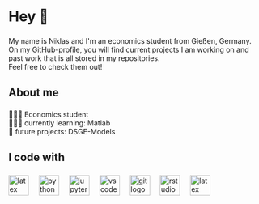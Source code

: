<h1 align="left">Hey 👋</h1>

###

<p align="left">My name is Niklas and I'm an economics student from Gießen, Germany. <br>On my GitHub-profile, you will find current projects I am working on and past work that is all stored in my repositories. <br>Feel free to check them out!</p>

###

<h2 align="left">About me</h2>

###

<p align="left">👨🏻‍🎓 Economics student<br>👨🏻‍💻 currently learning: Matlab<br>🔮 future projects: DSGE-Models</p>

###

<h2 align="left">I code with</h2>

###

<div align="left">
  <img src="https://upload.wikimedia.org/wikipedia/commons/2/21/Matlab_Logo.png" height="40" alt="latex logo"  />
  <img width="12" />
  <img src="https://cdn.jsdelivr.net/gh/devicons/devicon/icons/python/python-original.svg" height="40" alt="python logo"  />
  <img width="12" />
  <img src="https://cdn.jsdelivr.net/gh/devicons/devicon/icons/jupyter/jupyter-original.svg" height="40" alt="jupyter logo"  />
  <img width="12" />
  <img src="https://cdn.jsdelivr.net/gh/devicons/devicon/icons/vscode/vscode-original.svg" height="40" alt="vscode logo"  />
  <img width="12" />
  <img src="https://cdn.jsdelivr.net/gh/devicons/devicon/icons/git/git-original.svg" height="40" alt="git logo"  />
  <img width="12" />
  <img src="https://cdn.jsdelivr.net/gh/devicons/devicon/icons/rstudio/rstudio-original.svg" height="40" alt="rstudio logo"  />
  <img width="12" />
  <img src="https://cdn.jsdelivr.net/gh/devicons/devicon/icons/latex/latex-original.svg" height="40" alt="latex logo"  />
  <img width="12" />
</div>

###

